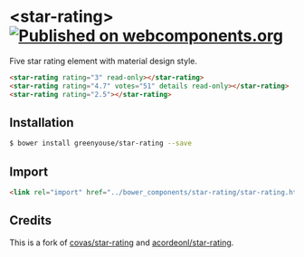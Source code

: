 # \<star-rating\> [![Published on webcomponents.org](https://img.shields.io/badge/webcomponents.org-published-blue.svg)](https://www.webcomponents.org/element/greenyouse/star-rating)

Five star rating element with material design style.

<!-- 
```
<custom-element-demo>
  <template>
    <script src="../webcomponentsjs/webcomponents-lite.js"></script>
    <link rel="import" href="star-rating.html">

    <next-code-block></next-code-block>
  </template>
</custom-element-demo>
```
 -->
 
 ```html
 <star-rating rating="3" read-only></star-rating>
 <star-rating rating="4.7" votes="51" details read-only></star-rating>
 <star-rating rating="2.5"></star-rating>
 ```

## Installation

```sh
$ bower install greenyouse/star-rating --save
```

## Import

```html
<link rel="import" href="../bower_components/star-rating/star-rating.html">
```

## Credits

This is a fork of [covas/star-rating](https://github.com/covas/star-rating) and [acordeonl/star-rating](https://github.com/acordeonl/star-rating).